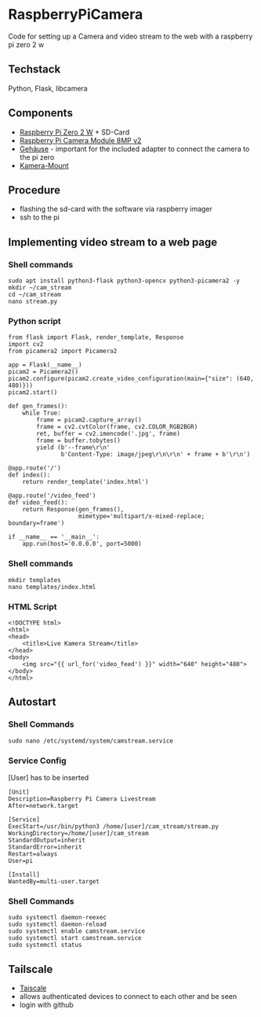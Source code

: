 # RaspberryPiCamera
Code for setting up a Camera and video stream to the web with a raspberry pi zero 2 w

## Techstack
Python, Flask, libcamera

## Components
- [Raspberry Pi Zero 2 W](https://www.berrybase.de/raspberry-pi-zero-2-w) + SD-Card
- [Raspberry Pi Camera Module 8MP v2](https://www.berrybase.de/raspberry-pi-camera-module-8mp-v2)
- [Gehäuse](https://www.berrybase.de/offizielles-gehaeuse-fuer-raspberry-pi-zero-rot-weiss) - important for the included adapter to connect the camera to the pi zero
- [Kamera-Mount](https://www.berrybase.de/mount-fuer-raspberry-pi-kameras-1-4-stativgewinde-inkl.-mini-stativ)

## Procedure
- flashing the sd-card with the software via raspberry imager
- ssh to the pi

## Implementing video stream to a web page
### Shell commands
```
sudo apt install python3-flask python3-opencv python3-picamera2 -y
mkdir ~/cam_stream
cd ~/cam_stream
nano stream.py
```
### Python script
```
from flask import Flask, render_template, Response
import cv2
from picamera2 import Picamera2

app = Flask(__name__)
picam2 = Picamera2()
picam2.configure(picam2.create_video_configuration(main={"size": (640, 480)}))
picam2.start()

def gen_frames():
    while True:
        frame = picam2.capture_array()
        frame = cv2.cvtColor(frame, cv2.COLOR_RGB2BGR)
        ret, buffer = cv2.imencode('.jpg', frame)
        frame = buffer.tobytes()
        yield (b'--frame\r\n'
               b'Content-Type: image/jpeg\r\n\r\n' + frame + b'\r\n')

@app.route('/')
def index():
    return render_template('index.html')

@app.route('/video_feed')
def video_feed():
    return Response(gen_frames(),
                    mimetype='multipart/x-mixed-replace; boundary=frame')

if __name__ == '__main__':
    app.run(host='0.0.0.0', port=5000)
```
### Shell commands
```
mkdir templates
nano templates/index.html
```
### HTML Script
```
<!DOCTYPE html>
<html>
<head>
    <title>Live Kamera Stream</title>
</head>
<body>
    <img src="{{ url_for('video_feed') }}" width="640" height="480">
</body>
</html>
```

## Autostart
### Shell Commands
```
sudo nano /etc/systemd/system/camstream.service
```
### Service Config
[User] has to be inserted
```
[Unit]
Description=Raspberry Pi Camera Livestream
After=network.target

[Service]
ExecStart=/usr/bin/python3 /home/[user]/cam_stream/stream.py
WorkingDirectory=/home/[user]/cam_stream
StandardOutput=inherit
StandardError=inherit
Restart=always
User=pi

[Install]
WantedBy=multi-user.target
```
### Shell Commands
```
sudo systemctl daemon-reexec
sudo systemctl daemon-reload
sudo systemctl enable camstream.service
sudo systemctl start camstream.service
sudo systemctl status
```

## Tailscale
- [Taiscale](https://login.tailscale.com/admin/machines)
- allows authenticated devices to connect to each other and be seen
- login with github


